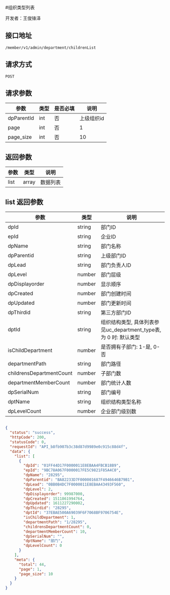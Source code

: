 #组织类型列表

开发者：王俊锋泽

## 接口地址
`/member/v1/admin/department/childrenList`

## 请求方式
  `POST`

## 请求参数

|参数|类型|是否必填|说明|
| - | - | - | - |
| dpParentId | int | 否 | 上级组织id |
| page | int | 否 | 1 |
| page_size | int | 否 | 10 |


## 返回参数
|参数|类型|说明|
| --- | --- | --- |
| list | array | 数据列表 |

## list 返回参数
|参数|类型|说明|
| --- | --- | --- |
| dpId | string | 部门ID |
| epId | string | 企业ID |
| dpName | string | 部门名称 |
| dpParentid | string | 上级部门ID |
| dpLead | string | 部门负责人ID |
| dpLevel | number | 部门层级 |
| dpDisplayorder | number | 显示顺序 |
| dpCreated | number | 部门创建时间 |
| dpUpdated | number | 部门更新时间 |
| dpThirdid | string | 第三方部门ID |
| dptId | string | 组织结构类型, 具体列表参见uc_department_type表, 为 0 时: 默认类型 |
| isChildDepartment | number | 是否拥有子部门: 1-是, 0-否 |
| departmentPath | string | 部门路径 |
| childrensDepartmentCount | number | 子部门数 |
| departmentMemberCount | number | 部门统计人数 |
| dpSerialNum | string | 部门编号 |
| dptName | string | 组织结构类型名称 |
| dpLevelCount | number | 企业部门级别数 |                       |

##

```json
{
  "status": "success",
  "httpCode": 200,
  "statusCode": 0,
  "requestId": "API_b8fb907b3c38d87d9989e0c915c88d4f",
  "data": {
    "list": [
      {
        "dpId": "01FF44D17F0000011E8EBAA4FBCB18B9",
        "epId": "9BC78A067F0000017FE5C9821F85A4C0",
        "dpName": "28295",
        "dpParentid": "BA82233D7F000001687F4946646B79B1",
        "dpLead": "0BB0B4DC7F0000011E8EBAA43493F560",
        "dpLevel": 2,
        "dpDisplayorder": 99987000,
        "dpCreated": 1511861994764,
        "dpUpdated": 1611227290002,
        "dpThirdid": "28295",
        "dptId": "37EBAE500A69039F6F7068BF9706754E",
        "isChildDepartment": 1,
        "departmentPath": "1/28295",
        "childrensDepartmentCount": 0,
        "departmentMemberCount": 10,
        "dpSerialNum": "",
        "dptName": "部门",
        "dpLevelCount": 0
      }
    ],
    "meta": {
      "total": 44,
      "page": 1,
      "page_size": 10
    }
  }
}
```